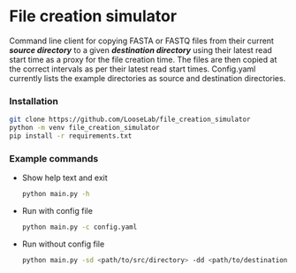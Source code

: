 # File creation simulator

Command line client for copying FASTA or FASTQ files from their current **_source directory_** to a given **_destination directory_** using their latest read start time as a proxy for the file creation time. The files are then copied at the correct intervals as per their latest read start times.
Config.yaml currently lists the example directories as source and destination directories. 

### Installation

```bash
git clone https://github.com/LooseLab/file_creation_simulator
python -m venv file_creation_simulator
pip install -r requirements.txt
```

### Example commands

- Show help text and exit
    ```bash 
    python main.py -h
    ```

- Run with config file
    ```bash
    python main.py -c config.yaml  
    ```

- Run without config file
    ```bash
    python main.py -sd <path/to/src/directory> -dd <path/to/destination/directory
    ```

